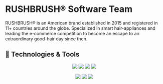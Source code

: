 # RUSHBRUSH® Software Team

RUSHBRUSH® is an American brand established in 2015 and registered in 11+ countries around the globe. Specialized in smart hair-appliances and leading the e-commerce competition to become an escape to an extraordinary good-hair day since then.

## 🔧 Technologies & Tools

<center>

![](https://img.shields.io/badge/PHP-7.*%20&%208.*-informational?style=for-the-badge&logoColor=white&logo=php)
![](https://img.shields.io/badge/Magento-1%20&%202-informational?style=for-the-badge&logoColor=white&logo=magento)
![](https://img.shields.io/badge/Laravel-8%20&%209-informational?style=for-the-badge&logoColor=white&logo=laravel)
![](https://img.shields.io/badge/MySql-mysql%20databases-informational?style=for-the-badge&logoColor=white&logo=mysql)

![](https://img.shields.io/badge/node.js-node.js-informational?style=for-the-badge&logoColor=white&logo=node.js)
![](https://img.shields.io/badge/React-React.js%20&%20React%20Native-informational?style=for-the-badge&logoColor=white&logo=react)
![](https://img.shields.io/badge/bootstrap-bootstrap-informational?style=for-the-badge&logoColor=white&logo=bootstrap)

</center>
